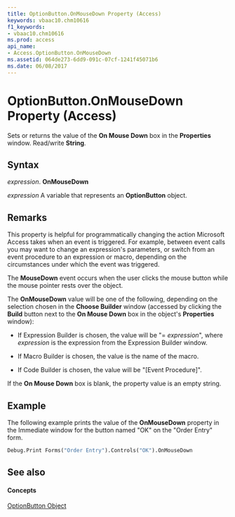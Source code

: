 ```yaml
---
title: OptionButton.OnMouseDown Property (Access)
keywords: vbaac10.chm10616
f1_keywords:
- vbaac10.chm10616
ms.prod: access
api_name:
- Access.OptionButton.OnMouseDown
ms.assetid: 064de273-6dd9-091c-07cf-1241f45071b6
ms.date: 06/08/2017
---
```



# OptionButton.OnMouseDown Property (Access)

Sets or returns the value of the **On Mouse Down** box in the **Properties** window. Read/write **String**.


## Syntax

 _expression_. **OnMouseDown**

 _expression_ A variable that represents an **OptionButton** object.


## Remarks

This property is helpful for programmatically changing the action Microsoft Access takes when an event is triggered. For example, between event calls you may want to change an expression's parameters, or switch from an event procedure to an expression or macro, depending on the circumstances under which the event was triggered. 

The **MouseDown** event occurs when the user clicks the mouse button while the mouse pointer rests over the object.

The **OnMouseDown** value will be one of the following, depending on the selection chosen in the **Choose Builder** window (accessed by clicking the **Build** button next to the **On Mouse Down** box in the object's **Properties** window):


- If Expression Builder is chosen, the value will be "= _expression_", where  _expression_ is the expression from the Expression Builder window.
    
- If Macro Builder is chosen, the value is the name of the macro. 
    
- If Code Builder is chosen, the value will be "[Event Procedure]". 
    
If the **On Mouse Down** box is blank, the property value is an empty string.


## Example

The following example prints the value of the **OnMouseDown** property in the Immediate window for the button named "OK" on the "Order Entry" form.


```vb
Debug.Print Forms("Order Entry").Controls("OK").OnMouseDown
```


## See also


#### Concepts


[OptionButton Object](optionbutton-object-access.md)

